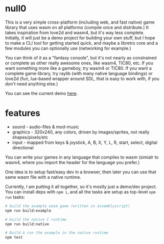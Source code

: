# null0

This is a very simple cross-platform (including web, and fast native) game library that uses wasm on all platforms (compile once and distribute.) It takes inspiration from love2d and wasm4, but it's way less complete. Initially, it will just be a demo project for building your own stuff, but I hope to make a CLI tool for getting started quick, and maybe a libretro core and a few modules you can optionally use (networking for example.)

You can think of it as a "fantasy console", but it's not nearly as constrained or complete as other really awesome ones, like wasm4, TIC80, etc. If you want something more like a gameboy, try wasm4 or TIC80. If you want a complete game library, try raylib (with many native language bindings) or love2d (fun, lua-based wrapper around SDL, that is easy to work with, if you don't need anything else.)

You can see the current demo [here](https://null0.surge.sh/).

# features

- sound - audio-files & mod-music
- graphics - 320x240, any colors, driven by images/sprites, not really shapes/pixels/etc
- input - mapped from keys & joystick, A, B, X, Y, L, R, start, select, digital directional

You can write your games in any language that compiles to wasm (simialr to wasm4, where you import the header for the language you prefer.)

One idea is to setup fast/easy dev in a browser, then later you can use that same wasm file with a native runtime.

Currently, I am putting it all together, so it's mostly just a demo/dev project. You can install deps with `npm i`, and all the tasks are setup as top-level `npm run` tasks:

```sh
# build the example wasm game (written in assemblyscript)
npm run build:example

# build the native C runtime
npm run build:native

# Build & run the example in the native runtime
npm test
```